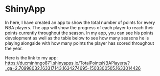 # ShinyApp

In here, I have created an app to show the total number of points for every NBA players. The app will show the progress of each player to reach their points currently throughout the season. In my app, you can see his points development as well as the table below to see how many seasons he is playing alongside with how many points the player has scored throughout the year.  

Here is the link to my app: https://ducminhngo871.shinyapps.io/TotalPointsNBAPlayers/?_ga=2.70998032.163317143.1634274695-1503300505.1633014426
